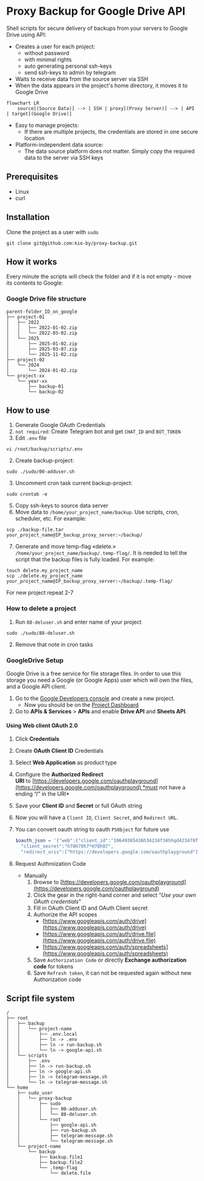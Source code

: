 # Proxy Backup for Google Drive API

Shell scripts for secure delivery of backups from your servers to Google Drive using API:

- Creates a user for each project:
  - without password
  - with minimal rights
  - auto generating personal ssh-keys
  - send ssh-keys to admin by telegram
- Waits to receive data from the source server via SSH
- When the data appears in the project's home directory, it moves it to Google Drive

```mermaid
flowchart LR
    source[(Source Data)] --> | SSH | proxy[(Proxy Server)] --> | API | target[(Google Drive)]
```

- Easy to manage projects:
  - If there are multiple projects, the credentials are stored in one secure location
- Platform-independent data source:
  - The data source platform does not matter. Simply copy the required data to the server via SSH keys

## Prerequisites

- Linux
- curl

## Installation

Clone the project as a user with `sudo`

```
git clone git@github.com:kio-by/proxy-backup.git
```

## How it works

Every minute the scripts will check the folder and if it is not empty - move its contents to Google:

### Google Drive file structure

```
parent-folder_ID_on_google
├── project-01
│   ├── 2022
│   │   ├── 2022-01-02.zip
│   │   └── 2022-03-02.zip
│   └── 2025
│       ├── 2025-01-02.zip
│       ├── 2025-03-07.zip
│       └── 2025-11-02.zip
├── project-02
│   └── 2024
│       └── 2024-01-02.zip
└── project-xx
    └── year-xx
        ├── backup-01
        └── backup-02
```

## How to use

1. Generate Google OAuth Credentials
2. `not required`: Create Telegram bot and get `CHAT_ID` and `BOT_TOKEN`
3. Edit `.env` file

```
vi /root/backup/scripts/.env
```

2. Create backup-project:

```
sudo ./sudo/00-adduser.sh
```

3. Uncomment cron task current backup-project:

```
sudo crontab -e
```

5. Copy ssh-keys to source data server
6. Move data to `/home/your_project_name/backup`. Use scripts, cron, scheduler, etc. For example:

```
scp ./backup-file.tar your_project_name@IP_backup_proxy_server:~/backup/
```

7. Generate and move temp-flag «delete.» `/home/your_project_name/backup/.temp-flag/`. It is needed to tell the script that the backup files is fully loaded. For example:

```
touch delete.my_project_name
scp ./delete.my_project_name your_project_name@IP_backup_proxy_server:~/backup/.temp-flag/
```

For new project repeat 2-7

### How to delete a project

1. Run `88-deluser.sh` and enter name of your project

```
sudo ./sudo/88-deluser.sh
```

2. Remove that note in cron tasks

### GoogleDrive Setup

Google Drive is a free service for file storage files. In order to use this storage you need a Google (or Google Apps) user which will own the files, and a Google API client.

1. Go to the [Google Developers console](https://console.developers.google.com/project) and create a new project.
   - Now you should be on the [Project Dashboard](https://console.cloud.google.com/home/dashboard)
2. Go to **APIs & Services** > **APIs** and enable **Drive API** and **Sheets API**.

#### Using Web client OAuth 2.0

1. Click **Credentials**

2. Create **OAuth Client ID** Credentials

3. Select **Web Application** as product type

4. Configure the **Authorized Redirect URI** to [https://developers.google.com/oauthplayground](https://developers.google.com/oauthplayground) *must not have a ending “/” in the URI*

5. Save your **Client ID** and **Secret** or full OAuth string

6. Now you will have a `Client ID`, `Client Secret`, and `Redirect URL`.

7. You can convert oauth string to oauth `PSObject` for future use

   ```powershell
   $oauth_json = '{"web":{"client_id":"10649365436h34234f34hhqd423478fsdfdo.apps.googleusercontent.com",
     "client_secret":"h78H78h7*H78h87",
     "redirect_uris":["https://developers.google.com/oauthplayground"]}}' | ConvertFrom-Json
   ```

8. Request Authroization Code
   - Manually
     1. Browse to [https://developers.google.com/oauthplayground](https://developers.google.com/oauthplayground)
     2. Click the gear in the right-hand corner and select “_Use your own OAuth credentials_"
     3. Fill in OAuth Client ID and OAuth Client secret
     4. Authorize the API scopes
        - [https://www.googleapis.com/auth/drive](https://www.googleapis.com/auth/drive)
        - [https://www.googleapis.com/auth/drive.file](https://www.googleapis.com/auth/drive.file)
        - [https://www.googleapis.com/auth/spreadsheets](https://www.googleapis.com/auth/spreadsheets)
     5. Save `Authorization Code` or directly **Exchange authorization code** for tokens
     6. Save `Refresh token`, it can not be requested again without new Authorization code

## Script file system

```
/
├── root
│   ├── backup
│   │   └── project-name
│   │       ├── .env.local
│   │       ├── ln -> .env
│   │       ├── ln -> run-backup.sh
│   │       └── ln -> google-api.sh
│   └── scripts
│       ├── .env
│       ├── ln -> run-backup.sh
│       ├── ln -> google-api.sh
│       ├── ln -> telegram-message.sh
│       └── ln -> telegram-message.sh
└── home
    ├── sudo_user
    │   └── proxy-backup
    │       ├── sudo
    │       │   ├── 00-adduser.sh
    │       │   └── 88-deluser.sh
    │       └── root
    │           ├── google-api.sh
    │           ├── run-backup.sh
    │           ├── telegram-message.sh
    │           └── telegram-message.sh
    └── project-name
        └── backup
            ├── backup.file1
            ├── backup.file2
            └── .temp-flag
                └── delete.file
```
